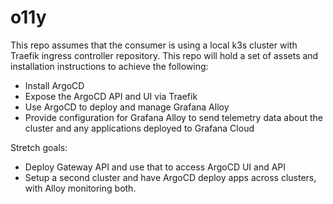 # o11y

This repo assumes that the consumer is using a local k3s cluster with Traefik ingress controller repository. This repo will hold a set of assets and installation instructions to achieve the following:

- Install ArgoCD
- Expose the ArgoCD API and UI via Traefik
- Use ArgoCD to deploy and manage Grafana Alloy
- Provide configuration for Grafana Alloy to send telemetry data about the cluster and any applications deployed to Grafana Cloud

Stretch goals:

- Deploy Gateway API and use that to access ArgoCD UI and API
- Setup a second cluster and have ArgoCD deploy apps across clusters, with Alloy monitoring both.
